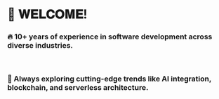 # 👋 𝐖𝐄𝐋𝐂𝐎𝐌𝐄!


### 🔥 10+ years of experience in software development across diverse industries.
<br/>

### 🌱 Always exploring cutting-edge trends like AI integration, blockchain, and serverless architecture.

